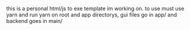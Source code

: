 this is a personal html/js to exe template im working on. to use must use yarn and run yarn on root and app directorys, gui files go in app/ and backend goes in main/